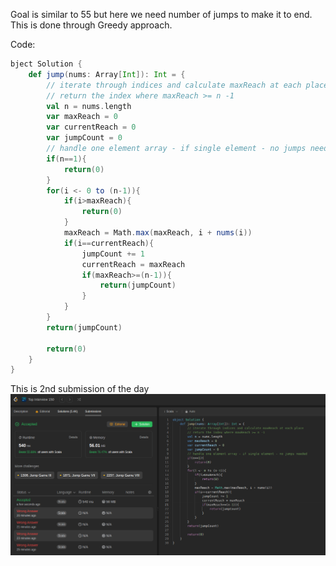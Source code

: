 Goal is similar to 55 but here we need number of jumps to make it to end. This is done through Greedy approach.

Code:
```scala
bject Solution {
    def jump(nums: Array[Int]): Int = {
        // iterate through indices and calculate maxReach at each place
        // return the index where maxReach >= n -1
        val n = nums.length
        var maxReach = 0
        var currentReach = 0
        var jumpCount = 0
        // handle one element array - if single element - no jumps needed
        if(n==1){
            return(0)
        }
        for(i <- 0 to (n-1)){
            if(i>maxReach){
                return(0)
            }
            maxReach = Math.max(maxReach, i + nums(i))
            if(i==currentReach){
                jumpCount += 1
                currentReach = maxReach
                if(maxReach>=(n-1)){
                    return(jumpCount)
                }
            }
        }
        return(jumpCount)
        
        return(0)
    }
}
```

This is 2nd submission of the day
![submission](submission.png)